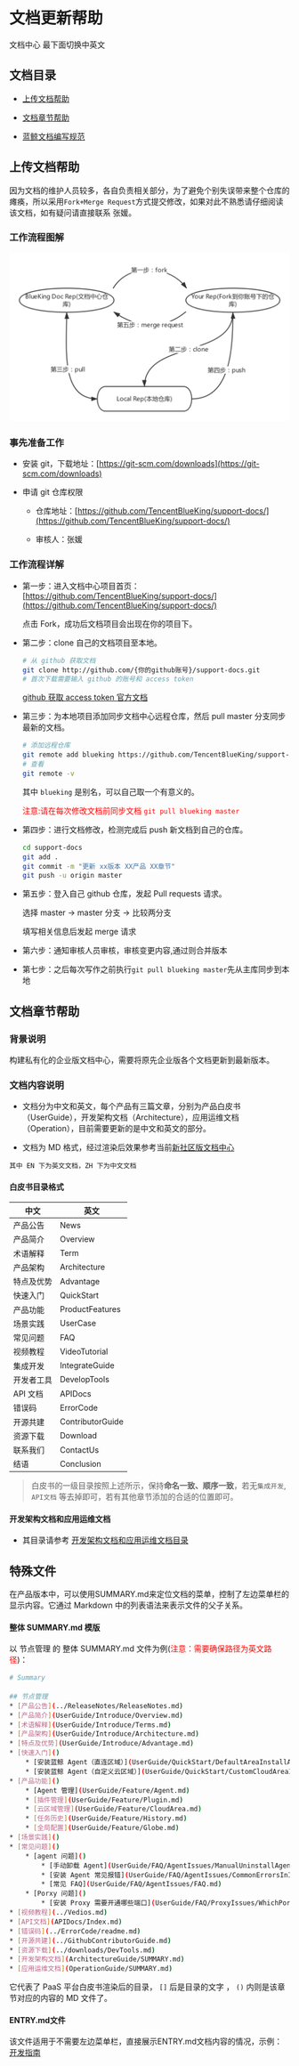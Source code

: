 # 文档更新帮助

文档中心 最下面切换中英文

## 文档目录

* [上传文档帮助](#上传文档帮助)

* [文档章节帮助](#文档章节帮助)

* [蓝鲸文档编写规范](./rules.md)

## 上传文档帮助

因为文档的维护人员较多，各自负责相关部分，为了避免个别失误带来整个仓库的瘫痪，所以采用`Fork+Merge Request`方式提交修改，如果对此不熟悉请仔细阅读该文档，如有疑问请直接联系 张媛。

### 工作流程图解

![-w2020](./assets/0000000000001.png)

### 事先准备工作

- 安装 git，下载地址：[https://git-scm.com/downloads](https://git-scm.com/downloads)

- 申请 git 仓库权限

    - 仓库地址：[https://github.com/TencentBlueKing/support-docs/](https://github.com/TencentBlueKing/support-docs/)

    - 审核人：张媛

### 工作流程详解

- 第一步：进入文档中心项目首页：[https://github.com/TencentBlueKing/support-docs/](https://github.com/TencentBlueKing/support-docs/)

  点击 Fork，成功后文档项目会出现在你的项目下。

- 第二步：clone 自己的文档项目至本地。

  ```bash
  # 从 github 获取文档
  git clone http://github.com/{你的github账号}/support-docs.git
  # 首次下载需要输入 github 的账号和 access token
  ```
  [github 获取 access token 官方文档](https://docs.github.com/cn/authentication/keeping-your-account-and-data-secure/creating-a-personal-access-token)

- 第三步：为本地项目添加同步文档中心远程仓库，然后 pull master 分支同步最新的文档。

  ```bash
  # 添加远程仓库
  git remote add blueking https://github.com/TencentBlueKing/support-docs.git
  # 查看
  git remote -v
  ```

  其中 `blueking` 是别名，可以自己取一个有意义的。

  <font color=red>注意:请在每次修改文档前同步文档 `git pull blueking master`</font>

- 第四步：进行文档修改，检测完成后 push 新文档到自己的仓库。

  ```bash
  cd support-docs
  git add .
  git commit -m "更新 xx版本 XX产品 XX章节"
  git push -u origin master
  ```

- 第五步：登入自己 github 仓库，发起 Pull requests 请求。

  选择 master -> master 分支 -> 比较两分支

  填写相关信息后发起 merge 请求

- 第六步：通知审核人员审核，审核变更内容,通过则合并版本
- 第七步：之后每次写作之前执行`git pull blueking master`先从主库同步到本地

## 文档章节帮助

### 背景说明

构建私有化的企业版文档中心，需要将原先企业版各个文档更新到最新版本。

### 文档内容说明

- 文档分为中文和英文，每个产品有三篇文章，分别为产品白皮书（UserGuide），开发架构文档（Architecture），应用运维文档（Operation），目前需要更新的是中文和英文的部分。

- 文档为 MD 格式，经过渲染后效果参考当前[新社区版文档中心](https://bk.tencent.com/docs)

`其中 EN 下为英文文档，ZH 下为中文文档`


#### 白皮书目录格式

| 中文               | 英文    |
| -------------------| -------- | 
| 产品公告 |News|
| 产品简介  |Overview |
| 术语解释 |Term|
| 产品架构 |Architecture |
| 特点及优势 |Advantage |
| 快速入门 |QuickStart |
| 产品功能 |ProductFeatures |
| 场景实践 |UserCase|
| 常见问题 |FAQ |
| 视频教程 |VideoTutorial|
| 集成开发 |IntegrateGuide|
| 开发者工具 |DevelopTools|
| API 文档 |APIDocs|
| 错误码 |ErrorCode |
| 开源共建 |ContributorGuide|
| 资源下载|Download |
| 联系我们|ContactUs |
| 结语|Conclusion|

> 白皮书的一级目录按照上述所示，保持**命名一致、顺序一致**，若无`集成开发`, `API文档` 等去掉即可，若有其他章节添加的合适的位置即可。


#### 开发架构文档和应用运维文档

- 其目录请参考 [开发架构文档和应用运维文档目录](https://docs.qq.com/sheet/DS0pQbHpxQU9zcmVz?preview_token=&t=1565163497869&tab=5nlu5k&c=G30A0G0)

## 特殊文件
在产品版本中，可以使用SUMMARY.md来定位文档的菜单，控制了左边菜单栏的显示内容。它通过 Markdown 中的列表语法来表示文件的父子关系。
#### 整体 SUMMARY.md 模版

以 节点管理 的 整体 SUMMARY.md 文件为例(<font color=red>注意：需要确保路径为英文路径</font>)：

```bash
# Summary

## 节点管理
* [产品公告](../ReleaseNotes/ReleaseNotes.md)
* [产品简介](UserGuide/Introduce/Overview.md)
* [术语解释](UserGuide/Introduce/Terms.md)
* [产品架构](UserGuide/Introduce/Architecture.md)
* [特点及优势](UserGuide/Introduce/Advantage.md)
* [快速入门]()
    * [安装蓝鲸 Agent（直连区域）](UserGuide/QuickStart/DefaultAreaInstallAgent.md)
    * [安装蓝鲸 Agent（自定义云区域）](UserGuide/QuickStart/CustomCloudAreaInstallAgent.md)
* [产品功能]()
    * [Agent 管理](UserGuide/Feature/Agent.md)
    * [插件管理](UserGuide/Feature/Plugin.md)
    * [云区域管理](UserGuide/Feature/CloudArea.md)
    * [任务历史](UserGuide/Feature/History.md)
    * [全局配置](UserGuide/Feature/Globe.md)
* [场景实践]()
* [常见问题]()
    * [agent 问题]()
        * [手动卸载 Agent](UserGuide/FAQ/AgentIssues/ManualUninstallAgent.md)
        * [安装 Agent 常见报错](UserGuide/FAQ/AgentIssues/CommonErrorsInInstallAgent.md)
        * [常见 FAQ](UserGuide/FAQ/AgentIssues/FAQ.md)
    * [Porxy 问题]()
        * [安装 Proxy 需要开通哪些端口](UserGuide/FAQ/ProxyIssues/WhichPortNeedToBeOpenedToInstallProxy.md)
* [视频教程](../Vedios.md)
* [API文档](APIDocs/Index.md)
* [错误码](../ErrorCode/readme.md)
* [开源共建](../GithubContributorGuide.md)
* [资源下载](../downloads/DevTools.md)
* [开发架构文档](ArchitectureGuide/SUMMARY.md)
* [应用运维文档](OperationGuide/SUMMARY.md)
```

它代表了 PaaS 平台白皮书渲染后的目录， `[]` 后是目录的文字 ， `()` 内则是该章节对应的内容的 MD 文件了。

#### ENTRY.md文件

该文件适用于不需要左边菜单栏，直接展示ENTRY.md文档内容的情况，示例：[开发指南](../../DevelopGuide/7.0/ENTRY.md)